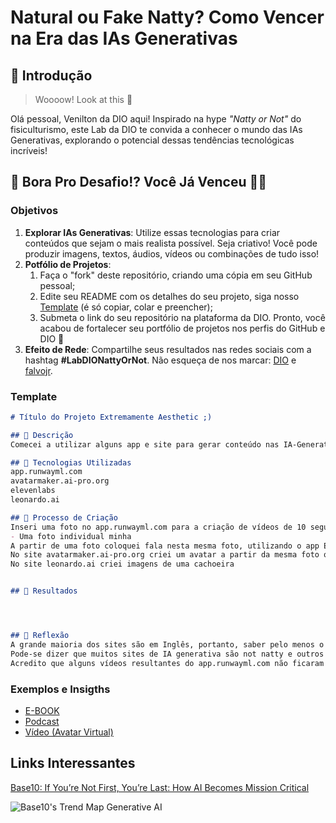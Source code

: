 # Natural ou Fake Natty? Como Vencer na Era das IAs Generativas

## 🚀 Introdução

> Woooow! Look at this 👀

Olá pessoal, Venilton da DIO aqui! Inspirado na hype _"Natty or Not"_ do fisiculturismo, este Lab da DIO te convida a conhecer o mundo das IAs Generativas, explorando o potencial dessas tendências tecnológicas incríveis!

## 🎯 Bora Pro Desafio!? Você Já Venceu 💪🤓

### Objetivos

1. **Explorar IAs Generativas**: Utilize essas tecnologias para criar conteúdos que sejam o mais realista possível. Seja criativo! Você pode produzir imagens, textos, áudios, vídeos ou combinações de tudo isso!
1. **Potfólio de Projetos**:
    1. Faça o "fork" deste repositório, criando uma cópia em seu GitHub pessoal;
    2. Edite seu README com os detalhes do seu projeto, siga nosso [Template](#template) (é só copiar, colar e preencher);
    3. Submeta o link do seu repositório na plataforma da DIO. Pronto, você acabou de fortalecer seu portfólio de projetos nos perfis do GitHub e DIO 🚀
1. **Efeito de Rede**: Compartilhe seus resultados nas redes sociais com a hashtag **#LabDIONattyOrNot**. Não esqueça de nos marcar: [DIO](https://www.linkedin.com/school/dio-makethechange) e [falvojr](https://www.linkedin.com/in/falvojr).

### Template

```markdown
# Título do Projeto Extremamente Aesthetic ;)

## 📒 Descrição
Comecei a utilizar alguns app e site para gerar conteúdo nas IA-Generativas

## 🤖 Tecnologias Utilizadas
app.runwayml.com
avatarmaker.ai-pro.org
elevenlabs
leonardo.ai

## 🧐 Processo de Criação
Inseri uma foto no app.runwayml.com para a criação de vídeos de 10 segundos a partir das fotos.
- Uma foto individual minha
A partir de uma foto coloquei fala nesta mesma foto, utilizando o app Eleven Labs
No site avatarmaker.ai-pro.org criei um avatar a partir da mesma foto que utilizei no app.runwayml.com
No site leonardo.ai criei imagens de uma cachoeira


## 🚀 Resultados




## 💭 Reflexão 
A grande maioria dos sites são em Inglês, portanto, saber pelo menos o básico é essencial.
Pode-se dizer que muitos sites de IA generativa são not natty e outros tantos são natty...
Acredito que alguns vídeos resultantes do app.runwayml.com não ficaram natty!
```

### Exemplos e Insigths

- [E-BOOK](/exemplos/E-BOOK.md)
- [Podcast](/exemplos/PODCAST.md)
- [Vídeo (Avatar Virtual)](/exemplos/VIDEO.md)

## Links Interessantes

[Base10: If You’re Not First, You’re Last: How AI Becomes Mission Critical](https://base10.vc/post/generative-ai-mission-critical/)

![Base10's Trend Map Generative AI](https://github.com/digitalinnovationone/lab-natty-or-not/assets/730492/f4df26e8-f8f7-4419-8252-c69d73ea930c)
